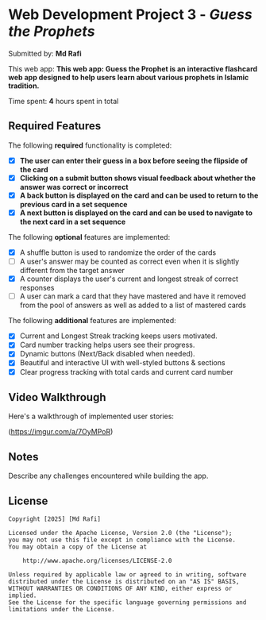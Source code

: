 # Web Development Project 3 - *Guess the Prophets*

Submitted by: **Md Rafi**

This web app: **This web app: Guess the Prophet is an interactive flashcard web app designed to help users learn about various prophets in Islamic tradition.**

Time spent: **4** hours spent in total

## Required Features

The following **required** functionality is completed:

- [x] **The user can enter their guess in a box before seeing the flipside of the card**
- [x] **Clicking on a submit button shows visual feedback about whether the answer was correct or incorrect**
- [x] **A back button is displayed on the card and can be used to return to the previous card in a set sequence**
- [x] **A next button is displayed on the card and can be used to navigate to the next card in a set sequence**

The following **optional** features are implemented:

- [x] A shuffle button is used to randomize the order of the cards
- [ ] A user's answer may be counted as correct even when it is slightly different from the target answer
- [x] A counter displays the user's current and longest streak of correct responses
- [ ] A user can mark a card that they have mastered and have it removed from the pool of answers as well as added to a list of mastered cards

The following **additional** features are implemented:

* [x] Current and Longest Streak tracking keeps users motivated.
* [x] Card number tracking helps users see their progress.
* [x] Dynamic buttons (Next/Back disabled when needed).
* [x] Beautiful and interactive UI with well-styled buttons & sections
* [x] Clear progress tracking with total cards and current card number

## Video Walkthrough

Here's a walkthrough of implemented user stories:

(https://imgur.com/a/7OyMPoR)


## Notes

Describe any challenges encountered while building the app.

## License

    Copyright [2025] [Md Rafi]

    Licensed under the Apache License, Version 2.0 (the "License");
    you may not use this file except in compliance with the License.
    You may obtain a copy of the License at

        http://www.apache.org/licenses/LICENSE-2.0

    Unless required by applicable law or agreed to in writing, software
    distributed under the License is distributed on an "AS IS" BASIS,
    WITHOUT WARRANTIES OR CONDITIONS OF ANY KIND, either express or implied.
    See the License for the specific language governing permissions and
    limitations under the License.
